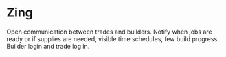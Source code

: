 # Zing
Open communication between trades and builders. Notify when jobs are ready or if supplies are needed, visible time schedules, few build progress. Builder login and trade log in.
